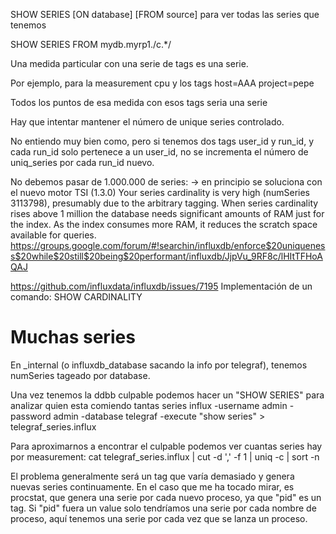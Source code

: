 SHOW SERIES [ON database] [FROM source]
para ver todas las series que tenemos

SHOW SERIES FROM mydb.myrp1./c.*/


Una medida particular con una serie de tags es una serie.

Por ejemplo, para la measurement cpu y los tags
host=AAA
project=pepe

Todos los puntos de esa medida con esos tags seria una serie

Hay que intentar mantener el número de unique series controlado.

No entiendo muy bien como, pero si tenemos dos tags
user_id y run_id, y cada run_id solo pertenece a un user_id, no se incrementa el número de uniq_series por cada run_id nuevo.


No debemos pasar de 1.000.000 de series: -> en principio se soluciona con el nuevo motor TSI (1.3.0)
Your series cardinality is very high (numSeries 3113798), presumably due to the arbitrary tagging. When series cardinality rises above 1 million the database needs significant amounts of RAM just for the index. As the index consumes more RAM, it reduces the scratch space available for queries.
https://groups.google.com/forum/#!searchin/influxdb/enforce$20uniqueness$20while$20still$20being$20performant/influxdb/JjpVu_9RF8c/lHItTFHoAQAJ

https://github.com/influxdata/influxdb/issues/7195
Implementación de un comando: SHOW CARDINALITY



# Muchas series
En _internal (o influxdb_database sacando la info por telegraf), tenemos numSeries tageado por database.

Una vez tenemos la ddbb culpable podemos hacer un "SHOW SERIES" para analizar quien esta comiendo tantas series
influx -username admin -password admin -database telegraf -execute "show series" > telegraf_series.influx

Para aproximarnos a encontrar el culpable podemos ver cuantas series hay por measurement:
cat telegraf_series.influx | cut -d ',' -f 1 | uniq -c | sort -n

El problema generalmente será un tag que varía demasiado y genera nuevas series continuamente.
En el caso que me ha tocado mirar, es procstat, que genera una serie por cada nuevo proceso, ya que "pid" es un tag.
Si "pid" fuera un value solo tendríamos una serie por cada nombre de proceso, aquí tenemos una serie por cada vez que se lanza un proceso.
